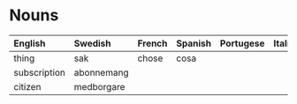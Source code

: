 # Nouns

| English      | Swedish    | French | Spanish | Portugese | Italian |
| :----------- | :--------- | :----- | :------ | :-------- | :------ |
| thing        | sak        | chose  | cosa    |           |         |
| subscription | abonnemang |
| citizen      | medborgare |
